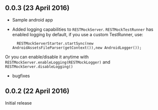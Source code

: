 ## 0.0.3 (23 April 2016)
* Sample android app
* Added logging capabilities to `RESTMockServer`. `RESTMockTestRunner` has enabled logging by default, if you use a custom TestRunner, use:

	 	RESTMockServerStarter.startSync(new AndroidAssetsFileParser(getContext()),new AndroidLogger());
	 	
Or you can enable/disable it anytime with `RESTMockServer.enableLogging(RESTMockLogger)` and `RESTMockServer.disableLogging()`
	
* bugfixes

## 0.0.2 (22 April 2016)
Initial release